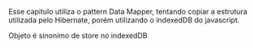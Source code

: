 Esse capitulo utiliza o pattern Data Mapper, tentando copiar a estrutura utilizada pelo Hibernate, porém utilizando o indexedDB do javascript.

Objeto é sinonimo de store no indexedDB
